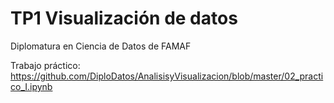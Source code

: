 # TP1 Visualización de datos

Diplomatura en Ciencia de Datos de FAMAF

Trabajo práctico: https://github.com/DiploDatos/AnalisisyVisualizacion/blob/master/02_practico_I.ipynb

